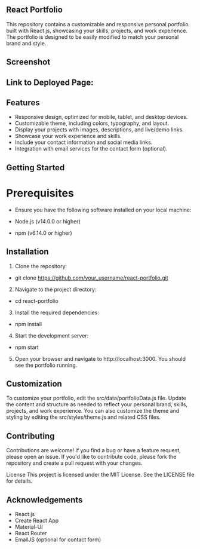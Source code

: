 
## React Portfolio
This repository contains a customizable and responsive personal portfolio built with React.js, showcasing your skills, projects, and work experience. The portfolio is designed to be easily modified to match your personal brand and style.

## Screenshot

## Link to Deployed Page:

## Features
* Responsive design, optimized for mobile, tablet, and desktop devices.
* Customizable theme, including colors, typography, and layout.
* Display your projects with images, descriptions, and live/demo links.
* Showcase your work experience and skills.
* Include your contact information and social media links.
* Integration with email services for the contact form (optional).

 ## Getting Started
 # Prerequisites
 * Ensure you have the following software installed on your local machine:

* Node.js (v14.0.0 or higher)
* npm (v6.14.0 or higher)

## Installation

1. Clone the repository:
* git clone https://github.com/your_username/react-portfolio.git

2. Navigate to the project directory:
* cd react-portfolio

3. Install the required dependencies:
* npm install

4. Start the development server:
* npm start

5. Open your browser and navigate to http://localhost:3000. You should see the portfolio running.

## Customization
To customize your portfolio, edit the src/data/portfolioData.js file. Update the content and structure as needed to reflect your personal brand, skills, projects, and work experience. You can also customize the theme and styling by editing the src/styles/theme.js and related CSS files.

## Contributing
Contributions are welcome! If you find a bug or have a feature request, please open an issue. If you'd like to contribute code, please fork the repository and create a pull request with your changes.

License
This project is licensed under the MIT License. See the LICENSE file for details.

## Acknowledgements
* React.js
* Create React App
* Material-UI
* React Router
* EmailJS (optional for contact form)